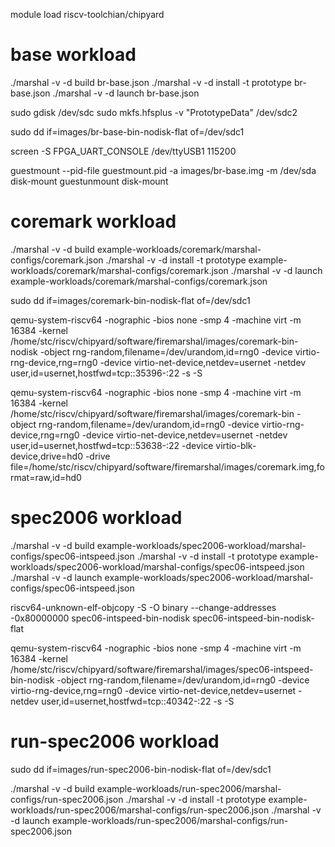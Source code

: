 module load riscv-toolchian/chipyard


# base workload
./marshal -v -d build br-base.json
./marshal -v -d install -t prototype br-base.json
./marshal -v -d launch br-base.json


sudo gdisk /dev/sdc
sudo mkfs.hfsplus -v "PrototypeData" /dev/sdc2

sudo dd if=images/br-base-bin-nodisk-flat of=/dev/sdc1

screen -S FPGA_UART_CONSOLE /dev/ttyUSB1 115200

guestmount --pid-file guestmount.pid -a images/br-base.img -m /dev/sda disk-mount
guestunmount disk-mount

# coremark workload
./marshal -v -d build example-workloads/coremark/marshal-configs/coremark.json
./marshal -v -d install -t prototype example-workloads/coremark/marshal-configs/coremark.json
./marshal -v -d launch example-workloads/coremark/marshal-configs/coremark.json

sudo dd if=images/coremark-bin-nodisk-flat of=/dev/sdc1

qemu-system-riscv64 -nographic -bios none -smp 4 -machine virt -m 16384 -kernel /home/stc/riscv/chipyard/software/firemarshal/images/coremark-bin-nodisk -object rng-random,filename=/dev/urandom,id=rng0 -device virtio-rng-device,rng=rng0 -device virtio-net-device,netdev=usernet -netdev user,id=usernet,hostfwd=tcp::35396-:22 -s -S

qemu-system-riscv64 -nographic -bios none -smp 4 -machine virt -m 16384 -kernel /home/stc/riscv/chipyard/software/firemarshal/images/coremark-bin -object rng-random,filename=/dev/urandom,id=rng0 -device virtio-rng-device,rng=rng0 -device virtio-net-device,netdev=usernet -netdev user,id=usernet,hostfwd=tcp::53638-:22 -device virtio-blk-device,drive=hd0 -drive file=/home/stc/riscv/chipyard/software/firemarshal/images/coremark.img,format=raw,id=hd0 


# spec2006 workload
./marshal -v -d build example-workloads/spec2006-workload/marshal-configs/spec06-intspeed.json
./marshal -v -d install -t prototype example-workloads/spec2006-workload/marshal-configs/spec06-intspeed.json
./marshal -v -d launch example-workloads/spec2006-workload/marshal-configs/spec06-intspeed.json

riscv64-unknown-elf-objcopy -S -O binary --change-addresses -0x80000000 spec06-intspeed-bin-nodisk spec06-intspeed-bin-nodisk-flat

qemu-system-riscv64 -nographic -bios none -smp 4 -machine virt -m 16384 -kernel /home/stc/riscv/chipyard/software/firemarshal/images/spec06-intspeed-bin-nodisk -object rng-random,filename=/dev/urandom,id=rng0 -device virtio-rng-device,rng=rng0 -device virtio-net-device,netdev=usernet -netdev user,id=usernet,hostfwd=tcp::40342-:22 -s -S


# run-spec2006 workload
sudo dd if=images/run-spec2006-bin-nodisk-flat of=/dev/sdc1 

./marshal -v -d build example-workloads/run-spec2006/marshal-configs/run-spec2006.json
./marshal -v -d install -t prototype example-workloads/run-spec2006/marshal-configs/run-spec2006.json
./marshal -v -d launch example-workloads/run-spec2006/marshal-configs/run-spec2006.json

